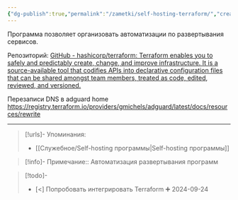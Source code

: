 ```yaml
---
{"dg-publish":true,"permalink":"/zametki/self-hosting-terraform/","created":"2024-09-24 23:40","updated":"2024-09-24T23:53:20+03:00"}
---
```


Программа позволяет организовать автоматизации по развертывания сервисов.

Репозиторий: [GitHub - hashicorp/terraform: Terraform enables you to safely and predictably create, change, and improve infrastructure. It is a source-available tool that codifies APIs into declarative configuration files that can be shared amongst team members, treated as code, edited, reviewed, and versioned.](https://github.com/hashicorp/terraform)

Перезаписи DNS в adguard home https://registry.terraform.io/providers/gmichels/adguard/latest/docs/resources/rewrite

---
> [!urls]- Упоминания:
> - [[Служебное/Self-hosting программы\|Self-hosting программы]]

> [!info]-
> Примечание:: Автоматизация развертывания программ

> [!todo]-
> - [<] Попробовать интегрировать Terraform ➕ 2024-09-24